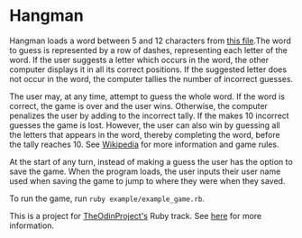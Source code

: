 # Hangman

Hangman loads a word between 5 and 12 characters from [this file](http://scrapmaker.com/view/twelve-dicts/5desk.txt).The word to guess is represented by a row of dashes, representing each letter of the word. If the user suggests a letter which occurs in the word, the other computer displays it in all its correct positions. If the suggested letter does not occur in the word, the computer tallies the number of incorrect guesses.

The user may, at any time, attempt to guess the whole word. If the word is correct, the game is over and the user wins. Otherwise, the computer penalizes the user by adding to the incorrect tally. If the makes 10 incorrect guesses the game is lost. However, the user can also win by guessing all the letters that appears in the word, thereby completing the word, before the tally reaches 10. See [Wikipedia](http://www.theodinproject.com/courses/ruby-programming/lessons/file-i-o-and-serialization?ref=lc-pb) for more information and game rules.

At the start of any turn, instead of making a guess the user has the option to save the game. When the program loads, the user inputs their user name used when saving the game to jump to where they were when they saved.

To run the game, run `ruby example/example_game.rb`.

This is a project for [TheOdinProject's](http://www.theodinproject.com) Ruby track. See [here](http://www.theodinproject.com/courses/ruby-programming/lessons/file-i-o-and-serialization?ref=lc-pb) for more information.


